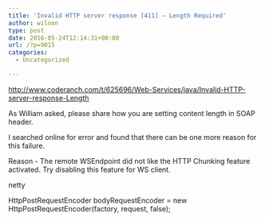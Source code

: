 ```yaml
---
title: 'Invalid HTTP server response [411] – Length Required'
author: wiloon
type: post
date: 2016-05-24T12:14:31+00:00
url: /?p=9015
categories:
  - Uncategorized

---
```

http://www.coderanch.com/t/625696/Web-Services/java/Invalid-HTTP-server-response-Length


As William asked, please share how you are setting content length in SOAP header.
  
I searched online for error and found that there can be one more reason for this failure.
  
Reason - The remote WSEndpoint did not like the HTTP Chunking feature activated. Try disabling this feature for WS client.


netty

HttpPostRequestEncoder bodyRequestEncoder = new HttpPostRequestEncoder(factory, request, false);